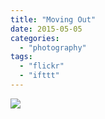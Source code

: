 ```yaml
---
title: "Moving Out"
date: 2015-05-05
categories: 
  - "photography"
tags: 
  - "flickr"
  - "ifttt"
---
```


![](https://farm9.staticflickr.com/8701/16758401924_b26a0e36c9_b.jpg)
